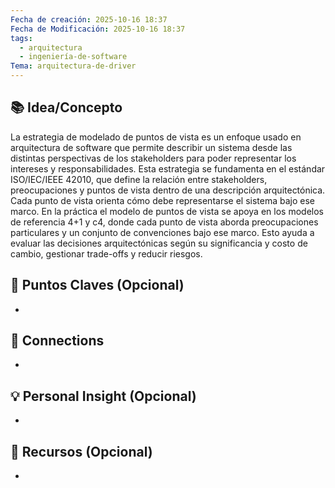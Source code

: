 ```yaml
---
Fecha de creación: 2025-10-16 18:37
Fecha de Modificación: 2025-10-16 18:37
tags:
  - arquitectura
  - ingeniería-de-software
Tema: arquitectura-de-driver
---
```



## 📚 Idea/Concepto 
La estrategia de modelado de puntos de vista es un enfoque usado en arquitectura de software que permite describir un sistema desde las distintas perspectivas de los stakeholders para poder representar los intereses y responsabilidades. Esta estrategia se fundamenta en el estándar ISO/IEC/IEEE 42010, que define la relación entre stakeholders, preocupaciones y puntos de vista dentro de una descripción arquitectónica. Cada punto de vista orienta cómo debe representarse el sistema bajo ese marco. En la práctica el modelo de puntos de vista se apoya en los modelos de referencia 4+1 y c4, donde cada punto de vista aborda preocupaciones particulares y un conjunto de convenciones bajo ese marco. Esto ayuda a evaluar las decisiones arquitectónicas según su significancia y costo de cambio, gestionar trade-offs y reducir riesgos.

## 📌 Puntos Claves (Opcional)
- 

## 🔗 Connections
- 

## 💡 Personal Insight (Opcional)
- 
## 🧾 Recursos (Opcional)
- 